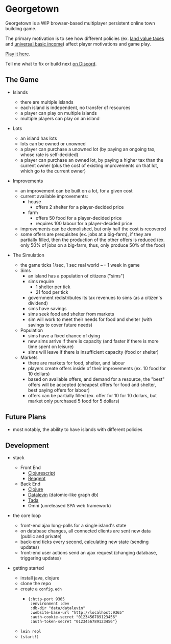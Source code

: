 # Georgetown

Georgetown is a WIP browser-based multiplayer persistent online town building game.

The primary motivation is to see how different policies (ex. [land value taxes](https://en.wikipedia.org/wiki/Land_value_tax) and [universal basic income](https://en.wikipedia.org/wiki/Universal_basic_income)) affect player motivations and game play.

[Play it here](https://georgetown.sunnypursuits.com).

Tell me what to fix or build next [on Discord](https://discord.gg/FdPus82t4b).

## The Game

- Islands
  - there are multiple islands
  - each island is independent, no transfer of resources
  - a player can play on multiple islands
  - multiple players can play on an island

- Lots
  - an island has lots
  - lots can be owned or unowned
  - a player can purchase a unowned lot (by paying an ongoing tax, whose rate is self-decided)
  - a player can purchase an owned lot, by paying a higher tax than the current owner (plus the cost of existing improvements on that lot, which go to the current owner)

- Improvements
  - an improvement can be built on a lot, for a given cost
  - current available improvements:
    - house
      - offers 2 shelter for a player-decided price
    - farm
      - offers 50 food for a player-decided price
      - requires 100 labour for a player-decided price
  - improvements can be demolished, but only half the cost is recovered
  - some offers are prequisites (ex. jobs at a big-farm), if they are partially filled, then the production of the other offers is reduced (ex. only 50% of jobs on a big-farm, thus, only produce 50% of the food)

- The Simulation
  - the game ticks 1/sec, 1 sec real world ~= 1 week in game
  - Sims
    - an island has a population of citizens ("sims")
    - sims require
       - 1 shelter per tick
       - 21 food per tick
    - government redistributes its tax revenues to sims (as a citizen's dividend)
    - sims have savings
    - sims seek food and shelter from markets
    - sim will work to meet their needs for food and shelter (with savings to cover future needs)
  - Population
    - sims have a fixed chance of dying
    - new sims arrive if there is capacity (and faster if there is more time spent on leisure)
    - sims will leave if there is insufficient capacity
    (food or shelter)
  - Markets
    - there are markets for food, shelter, and labour
    - players create offers inside of their improvements (ex. 10 food for 10 dollars)
    - based on available offers, and demand for a resource, the "best" offers will be accepted (cheapest offers for food and shelter, best paying offers for labour)
    - offers can be partially filled (ex. offer for 10 for 10 dollars, but market only purchased 5 food for 5 dollars)

## Future Plans

- most notably, the ability to have islands with different policies

## Development

- stack
  - Front End
    - [Clojurescript](https://clojure.org)
    - [Reagent](https://clojure.org)
  - Back End
     - [Clojure](https://clojure.org)
     - [Datalevin](https://github.com/juji-io/datalevin) (datomic-like graph db)
     - [Tada](https://github.com/rafd/tada)
     - Omni (unreleased SPA web framework)

- the core loop
  - front-end ajax long-polls for a single island's state
  - on database changes, all connected clients are sent new data (public and private)
  - back-end ticks every second, calculating new state (sending updates)
  - front-end user actions send an ajax request (changing database, triggering updates)

- getting started
  - install java, clojure
  - clone the repo
  - create a `config.edn`
    - ```
      {:http-port 9365
       :environment :dev
       :db-dir "data/datalevin"
       :website-base-url "http://localhost:9365"
       :auth-cookie-secret "0123456789123456"
       :auth-token-secret "0123456789123456"}
       ```
  - `lein repl`
  - `(start!)`
